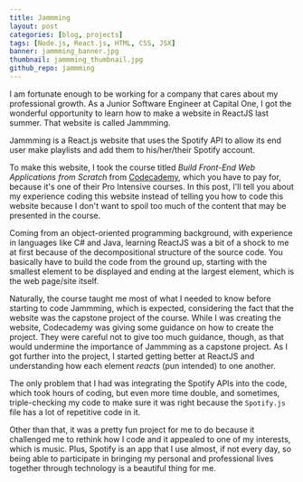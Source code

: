 ```yaml
---
title: Jammming
layout: post
categories: [blog, projects]
tags: [Node.js, React.js, HTML, CSS, JSX]
banner: jammming_banner.jpg
thumbnail: jammming_thumbnail.jpg
github_repo: jammming
---
```


I am fortunate enough to be working for a company that cares about my professional growth. As a Junior Software Engineer at Capital One, I got the wonderful opportunity to learn how to make a website in ReactJS last summer. That website is called Jammming.

Jammming is a React.js website that uses the Spotify API to allow its end user make playlists and add them to his/her/their Spotify account.

To make this website, I took the course titled *Build Front-End Web Applications from Scratch* from [Codecademy][1], which you have to pay for, because it's one of their Pro Intensive courses. In this post, I'll tell you about my experience coding this website instead of telling you how to code this website because I don't want to spoil too much of the content that may be presented in the course.

Coming from an object-oriented programming background, with experience in languages like C# and Java, learning ReactJS was a bit of a shock to me at first because of the decompositional structure of the source code. You basically have to build the code from the ground up, starting with the smallest element to be displayed and ending at the largest element, which is the web page/site itself.

Naturally, the course taught me most of what I needed to know before starting to code Jammming, which is expected, considering the fact that the website was the capstone project of the course. While I was creating the website, Codecademy was giving some guidance on how to create the project. They were careful not to give too much guidance, though, as that would undermine the importance of Jammming as a capstone project. As I got further into the project, I started getting better at ReactJS and understanding how each element *reacts* (pun intended) to one another.

The only problem that I had was integrating the Spotify APIs into the code, which took hours of coding, but even more time double, and sometimes, triple-checking my code to make sure it was right because the `Spotify.js` file has a lot of repetitive code in it.

Other than that, it was a pretty fun project for me to do because it challenged me to rethink how I code and it appealed to one of my interests, which is music. Plus, Spotify is an app that I use almost, if not every day, so being able to participate in bringing my personal and professional lives together through technology is a beautiful thing for me.

[1]: https://www.codecademy.com